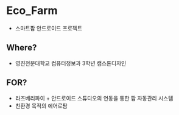 # Eco_Farm #
- 스마트팜 안드로이드 프로젝트
  
## Where? ##
- 영진전문대학교 컴퓨터정보과 3학년 캡스톤디자인

## FOR? ##
- 라즈베리파이 + 안드로이드 스튜디오의 연동을 통한 팜 자동관리 시스템
- 친환경 목적의 에어로팜
